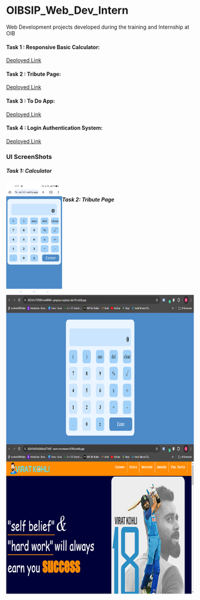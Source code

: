 # OIBSIP_Web_Dev_Intern
Web Development projects developed during the training and Internship at OIB

#### Task 1 : Responsive Basic Calculator:
<a href="https://6652e5a1f9308b1cae4604fe--gorgeous-capybara-dab141.netlify.app/" target= "_blank">Deployed Link</a>
#### Task 2 : Tribute Page:
<a href="https://66541fd834c0684ce8779df7--warm-moonbeam-010f5d.netlify.app/" target= "_blank">Deployed Link</a>
#### Task 3 : To Do App:
<a href="https://6652e7729c181f32f08e1528--splendid-licorice-2fa540.netlify.app/" target= "_blank">Deployed Link</a>
#### Task 4 : Login Authentication System:
<a href="https://665420a69c181f438c8e155d--shiny-zabaione-d821c0.netlify.app/" target= "_blank">Deployed Link</a>
### UI ScreenShots
##### Task 1: Calculator
<img align= "left" height="300" width="150" src="https://github.com/amey5111/OIBSIP_Web_Dev_Intern/blob/main/Readme%20Images%20Folder/Mobile%20User%20Interface/Task%201%20mobile_.jpg?raw=true" alt="HTML"></img>
<img align= "right" height="400" width="650" src="https://github.com/amey5111/OIBSIP_Web_Dev_Intern/blob/main/Readme%20Images%20Folder/task%201%20laptop.png?raw=true" alt="HTML"></img>
<br/>
##### Task 2: Tribute Page
<img align= "right" height="400" width="650" src="https://github.com/amey5111/OIBSIP_Web_Dev_Intern/blob/main/Readme%20Images%20Folder/task%202%20laptop.png?raw=true" alt="HTML"></img>
